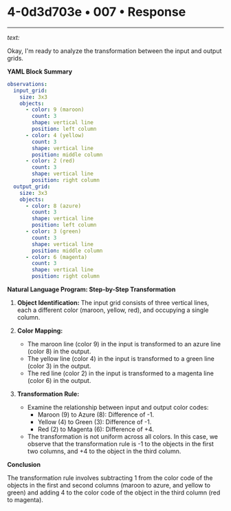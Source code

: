# 4-0d3d703e • 007 • Response

---

*text:*

Okay, I'm ready to analyze the transformation between the input and output grids.

**YAML Block Summary**

```yaml
observations:
  input_grid:
    size: 3x3
    objects:
      - color: 9 (maroon)
        count: 3
        shape: vertical line
        position: left column
      - color: 4 (yellow)
        count: 3
        shape: vertical line
        position: middle column
      - color: 2 (red)
        count: 3
        shape: vertical line
        position: right column
  output_grid:
    size: 3x3
    objects:
      - color: 8 (azure)
        count: 3
        shape: vertical line
        position: left column
      - color: 3 (green)
        count: 3
        shape: vertical line
        position: middle column
      - color: 6 (magenta)
        count: 3
        shape: vertical line
        position: right column
```

**Natural Language Program: Step-by-Step Transformation**

1.  **Object Identification:** The input grid consists of three vertical lines, each a different color (maroon, yellow, red), and occupying a single column.

2.  **Color Mapping:**

    *   The maroon line (color 9) in the input is transformed to an azure line (color 8) in the output.
    *   The yellow line (color 4) in the input is transformed to a green line (color 3) in the output.
    *   The red line (color 2) in the input is transformed to a magenta line (color 6) in the output.

3.  **Transformation Rule:**

    *   Examine the relationship between input and output color codes:
        *   Maroon (9) to Azure (8): Difference of -1.
        *   Yellow (4) to Green (3): Difference of -1.
        *   Red (2) to Magenta (6): Difference of +4.
    *   The transformation is not uniform across all colors. In this case, we observe that the transformation rule is -1 to the objects in the first two columns, and +4 to the object in the third column.

**Conclusion**

The transformation rule involves subtracting 1 from the color code of the objects in the first and second columns (maroon to azure, and yellow to green) and adding 4 to the color code of the object in the third column (red to magenta).

